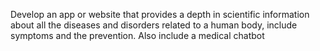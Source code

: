 Develop an app or website that provides a depth in scientific information about all the diseases and disorders related to a human body, include symptoms and the prevention. Also include a medical chatbot
